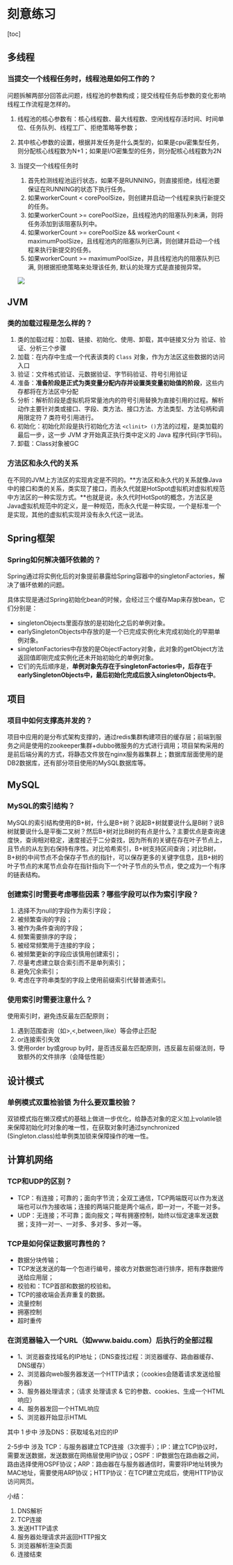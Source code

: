 # 刻意练习

[toc]

## 多线程

### 当提交一个线程任务时，线程池是如何工作的？

问题拆解两部分回答此问题，线程池的参数构成；提交线程任务后参数的变化影响线程工作流程是怎样的。

1. 线程池的核心参数有：核心线程数、最大线程数、空闲线程存活时间、时间单位、任务队列、线程工厂、拒绝策略等参数；

2. 其中核心参数的设置，根据并发任务是什么类型的，如果是cpu密集型任务，则分配核心线程数为N+1；如果是I/O密集型的任务，则分配核心线程数为2N

3. 当提交一个线程任务时

   1. 首先检测线程池运行状态，如果不是RUNNING，则直接拒绝，线程池要保证在RUNNING的状态下执行任务。
   2. 如果workerCount < corePoolSize，则创建并启动一个线程来执行新提交的任务。
   3. 如果workerCount >= corePoolSize，且线程池内的阻塞队列未满，则将任务添加到该阻塞队列中。
   4. 如果workerCount >= corePoolSize && workerCount < maximumPoolSize，且线程池内的阻塞队列已满，则创建并启动一个线程来执行新提交的任务。
   5. 如果workerCount >= maximumPoolSize，并且线程池内的阻塞队列已满, 则根据拒绝策略来处理该任务, 默认的处理方式是直接抛异常。

   ![](../image/任务调度流程图.png)

## JVM

### 类的加载过程是怎么样的？

1. 类的加载过程：加载、链接、初始化、使用、卸载，其中链接又分为 验证、验证、分析三个步骤
2. 加载：在内存中生成一个代表该类的 `Class` 对象，作为方法区这些数据的访问入口
3. 验证：文件格式验证、元数据验证、字节码验证、符号引用验证
4. 准备：**准备阶段是正式为类变量分配内存并设置类变量初始值的阶段**，这些内存都将在方法区中分配
5. 分析：解析阶段是虚拟机将常量池内的符号引用替换为直接引用的过程。解析动作主要针对类或接口、字段、类方法、接口方法、方法类型、方法句柄和调用限定符 7 类符号引用进行。
6. 初始化：初始化阶段是执行初始化方法 `<clinit> ()`方法的过程，是类加载的最后一步，这一步 JVM 才开始真正执行类中定义的 Java 程序代码(字节码)。
7. 卸载：Class对象被GC

### 方法区和永久代的关系

在不同的JVM上方法区的实现肯定是不同的。**方法区和永久代的关系就像Java中的接口和类的关系，类实现了接口，而永久代就是HotSpot虚拟机对虚拟机规范中方法区的一种实现方式。**也就是说，永久代时HotSpot的概念，方法区是Java虚拟机规范中的定义，是一种规范，而永久代是一种实现，一个是标准一个是实现，其他的虚拟机实现并没有永久代这一说法。

## Spring框架

### Spring如何解决循环依赖的？

Spring通过将实例化后的对象提前暴露给Spring容器中的singletonFactories，解决了循环依赖的问题。

具体实现是通过Spring初始化bean的时候，会经过三个缓存Map来存放bean，它们分别是：

* singletonObjects里面存放的是初始化之后的单例对象。
* earlySingletonObjects中存放的是一个已完成实例化未完成初始化的早期单例对象。
* singletonFactories中存放的是ObjectFactory对象，此对象的getObject方法返回值即刚完成实例化还未开始初始化的单例对象。
* 它们的先后顺序是，**单例对象先存在于singletonFactories中，后存在于earlySingletonObjects中，最后初始化完成后放入singletonObjects中**。

## 项目

### 项目中如何支撑高并发的？

项目中应用的是分布式架构支撑的，通过redis集群构建项目的缓存层；前端到服务之间是使用的zookeeper集群+dubbo微服务的方式进行调用；项目架构采用的是前后端分离的方式，将静态文件放在nginx服务器集群上；数据库层面使用的是DB2数据库，还有部分项目使用的MySQL数据库等。



## MySQL

### MySQL的索引结构？

MySQL的索引结构使用的B+树，什么是B+树？说起B+树就要说什么是B树？说B树就要说什么是平衡二叉树？然后B+树对比B树的有点是什么？主要优点是查询速度快，查询相对稳定，速度接近于二分查找，因为所有的关键在存在叶子节点上，且节点的从左到右保持有序性。对比哈希索引，B+树支持区间查询；对比B树，B+树的中间节点不会保存子节点的指针，可以保存更多的关键字信息，且B+树的叶子节点的末尾节点会存在指针指向下一个叶子节点的头节点，使之成为一个有序的链表结构。

### 创建索引时需要考虑哪些因素？哪些字段可以作为索引字段？

1. 选择不为null的字段作为索引字段；
2. 被频繁查询的字段；
3. 被作为条件查询的字段；
4. 频繁需要排序的字段；
5. 被经常频繁用于连接的字段；
6. 被频繁更新的字段应该慎用创建索引；
7. 尽量考虑建立联合索引而不是单列索引；
8. 避免冗余索引；
9. 考虑在字符串类型的字段上使用前缀索引代替普通索引。

### 使用索引时需要注意什么？

使用索引时，避免违反最左匹配原则；

1. 遇到范围查询（如>,<,between,like）等会停止匹配
2. or连接索引失效
3. 使用order by或group by时，是否违反最左匹配原则，违反最左前缀法则，导致额外的文件排序（会降低性能）

## 设计模式

### 单例模式双重检验锁 为什么要双重校验？

双锁模式指在懒汉模式的基础上做进一步优化，给静态对象的定义加上volatile锁来保障初始化时对象的唯一性，在获取对象时通过synchronized (Singleton.class)给单例类加锁来保障操作的唯一性。

## 计算机网络

### TCP和UDP的区别？

* TCP：有连接；可靠的；面向字节流；全双工通信，TCP两端既可以作为发送端也可以作为接收端；连接的两端只能是两个端点，即一对一，不能一对多。
* UDP：无连接；不可靠；面向报文；咩有拥塞控制，始终以恒定速率发送数据；支持一对一、一对多、多对多、多对一等。

### TCP是如何保证数据可靠性的？

* 数据分块传输；
* TCP发送发送的每一个包进行编号，接收方对数据包进行排序，把有序数据传送给应用层；
* 校验和：TCP首部和数据的校验和。
* TCP的接收端会丢弃重复的数据。
* 流量控制
* 拥塞控制
* 超时重传

### 在浏览器输入一个URL（如www.baidu.com）后执行的全部过程

* 1、浏览器查找域名的IP地址；（DNS查找过程：浏览器缓存、路由器缓存、DNS缓存）
* 2、浏览器向web服务器发送一个HTTP请求；（cookies会随着请求发送给服务器）
* 3、服务器处理请求；（请求 处理请求 & 它的参数、cookies、生成一个HTML响应）
* 4、服务器发回一个HTML响应
* 5、浏览器开始显示HTML

其中 1 步中 涉及DNS：获取域名对应的IP

2-5步中 涉及 TCP：与服务器建立TCP连接（3次握手）；IP：建立TCP协议时，需要发送数据，发送数据在网络层使用IP协议；OSPF：IP数据包在路由器之间，路由选择使用OSPF协议；ARP：路由器在与服务器通信时，需要将IP地址转换为MAC地址，需要使用ARP协议；HTTP协议：在TCP建立完成后，使用HTTP协议访问网页。

小结：

1. DNS解析
2. TCP连接
3. 发送HTTP请求
4. 服务器处理请求并返回HTTP报文
5. 浏览器解析渲染页面
6. 连接结束
